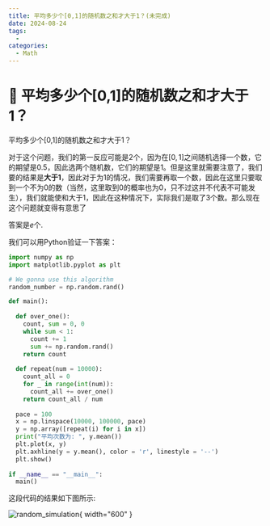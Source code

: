 ```yaml
---
title: 平均多少个[0,1]的随机数之和才大于1？(未完成)
date: 2024-08-24
tags:
  - 
categories:
  - Math
---
```


# 🔴 平均多少个[0,1]的随机数之和才大于1？

平均多少个[0,1]的随机数之和才大于1？

<!-- more -->

对于这个问题，我们的第一反应可能是2个，因为在$[0,1]$之间随机选择一个数，它的期望是$0.5$，因此选两个随机数，它们的期望是$1$。但是这里就需要注意了，我们要的结果是**大于1**，因此对于为$1$的情况，我们需要再取一个数，因此在这里只要取到一个不为$0$的数（当然，这里取到$0$的概率也为$0$，只不过这并不代表不可能发生），我们就能使和大于$1$，因此在这种情况下，实际我们是取了3个数。那么现在这个问题就变得有意思了

答案是$e$个.

我们可以用Python验证一下答案：

``` py
import numpy as np
import matplotlib.pyplot as plt

# We gonna use this algorithm
random_number = np.random.rand()

def main():
  
  def over_one():
    count, sum = 0, 0
    while sum < 1:
      count += 1
      sum += np.random.rand()
    return count
  
  def repeat(num = 10000):
    count_all = 0
    for _ in range(int(num)):
      count_all += over_one()
    return count_all / num
    
  pace = 100
  x = np.linspace(10000, 100000, pace)
  y = np.array([repeat(i) for i in x])
  print("平均次数为: ", y.mean())
  plt.plot(x, y)
  plt.axhline(y = y.mean(), color = 'r', linestyle = '--')
  plt.show()
  
if __name__ == "__main__":
  main()
```
这段代码的结果如下图所示:

![random_simulation](https://mdstore.oss-cn-beijing.aliyuncs.com/markdown/image-00060702221707040.png){ width="600" }

 
